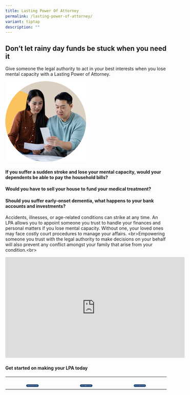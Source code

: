 ```yaml
---
title: Lasting Power Of Attorney
permalink: /lasting-power-of-attorney/
variant: tiptap
description: ""
---
```

<h2><strong>Don’t let rainy day funds be stuck when you need it</strong></h2>
<p>Give someone the legal authority to act in your best interests when you
lose mental capacity with a Lasting Power of Attorney.</p>
<div class="isomer-image-wrapper">
<img style="width: 50%;" height="auto" width="100%" alt="" src="/images/img_lasting_power_of_attorney.png">
</div>
<h4>If you suffer a sudden stroke and lose your mental capacity, would your dependents be able to pay the household bills?</h4>
<h4>Would you have to sell your house to fund your medical treatment?</h4>
<h4>Should you suffer early-onset dementia, what happens to your bank accounts and investments?</h4>
<p>Accidents, illnesses, or age-related conditions can strike at any time.
An LPA allows you to appoint someone you trust to handle your finances
and personal matters if you lose mental capacity. Without one, your loved
ones may face costly court procedures to manage your affairs. &lt;br&gt;Empowering
someone you trust with the legal authority to make decisions on your behalf
will also prevent any conflict amongst your family that arise from your
condition.&lt;br&gt;</p>
<div class="iframe-wrapper">
<iframe height="315" width="560" allowfullscreen="true" frameborder="0" src="https://www.youtube.com/embed/NZ-NEkt44LY?si=H6iynFdUqjiBwFD0"></iframe>
</div>
<h4>Get started on making your LPA today</h4>
<table style="minWidth: 75px">
<colgroup>
<col>
<col>
<col>
</colgroup>
<tbody>
<tr>
<th rowspan="1" colspan="1">
<p></p>
<div class="isomer-image-wrapper">
<img style="width: 25%;" height="auto" width="100%" alt="" src="/images/btn_read_more_about_an_lpa.png">
</div>
</th>
<th rowspan="1" colspan="1">
<p></p>
<div class="isomer-image-wrapper">
<img style="width: 25%;" height="auto" width="100%" alt="" src="/images/btn_find_a_certificate_issuer.png">
</div>
</th>
<th rowspan="1" colspan="1">
<p></p>
<div class="isomer-image-wrapper">
<img style="width: 25%;" height="auto" width="100%" alt="" src="/images/btn_fill_up_the_lpa_application.png">
</div>
</th>
</tr>
</tbody>
</table>
<p></p>